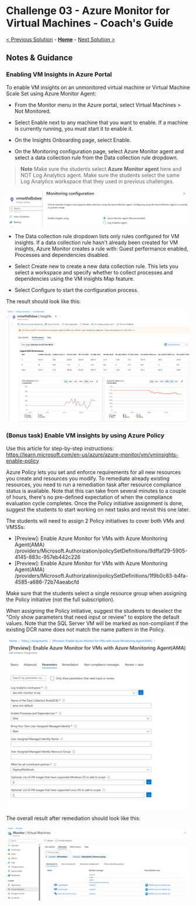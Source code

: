 # Challenge 03 - Azure Monitor for Virtual Machines - Coach's Guide 

[< Previous Solution](./Solution-02.md) - **[Home](./README.md)** - [Next Solution >](./Solution-04.md)

## Notes & Guidance

### Enabling VM Insights in Azure Portal

To enable VM insights on an unmonitored virtual machine or Virtual Machine Scale Set using Azure Monitor Agent:

- From the Monitor menu in the Azure portal, select Virtual Machines > Not Monitored.

- Select Enable next to any machine that you want to enable. If a machine is currently running, you must start it to enable it.

- On the Insights Onboarding page, select Enable.

- On the Monitoring configuration page, select Azure Monitor agent and select a data collection rule from the Data collection rule dropdown.

>**Note** Make sure the students select **Azure Monitor agent** here and NOT Log Analytics agent. Make sure the students select the same Log Analytics workspace that they used in previous challenges.

![](../Images/03-01-VM-Insights.png)

- The Data collection rule dropdown lists only rules configured for VM insights. If a data collection rule hasn't already been created for VM insights, Azure Monitor creates a rule with: Guest performance enabled, Processes and dependencies disabled.

- Select Create new to create a new data collection rule. This lets you select a workspace and specify whether to collect processes and dependencies using the VM insights Map feature.

- Select Configure to start the configuration process. 

The result should look like this:

![](../Images/03-02-VM-Insights.png)

### (Bonus task) Enable VM insights by using Azure Policy

Use this article for step-by-step instructions:
https://learn.microsoft.com/en-us/azure/azure-monitor/vm/vminsights-enable-policy

Azure Policy lets you set and enforce requirements for all new resources you create and resources you modify. To remediate already existing resources, you need to run a remediation task after resource compliance status is available. Note that this can take from several minutes to a couple of hours, there's no pre-defined expectation of when the compliance evaluation cycle completes. Once the Policy initiative assignment is done, suggest the students to start working on next tasks and revisit this one later.

The students will need to assign 2 Policy initiatives to cover both VMs and VMSSs:
- [Preview]: Enable Azure Monitor for VMs with Azure Monitoring Agent(AMA) 
/providers/Microsoft.Authorization/policySetDefinitions/9dffaf29-5905-4145-883c-957eb442c226
- [Preview]: Enable Azure Monitor for VMs with Azure Monitoring Agent(AMA) 
/providers/Microsoft.Authorization/policySetDefinitions/1f9b0c83-b4fa-4585-a686-72b74aeabcfd

Make sure that the students select a single resource group when assigning the Policy initiative (not the full subscription).

When assigning the Policy initiative, suggest the students to deselect the "Only show parameters that need input or review" to explore the default values. Note that the SQL Server VM will be marked as non-compliant if the existing DCR name does not match the name pattern in the Policy.

![](../Images/03-04-policy.png)

The overall result after remediation should look like this:

![](../Images/03-03-VM-insights.png)


